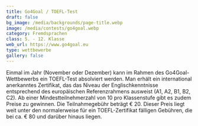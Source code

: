 ```yaml
---
title: Go4Goal / TOEFL-Test
draft: false
bg_image: /media/backgrounds/page-title.webp
image: /media/contests/go4goal.webp
category: Fremdsprachen
class: 5. - 12. Klasse
web_url: https://www.go4goal.eu
type: wettbewerbe
gallery: false
---
```

Einmal im Jahr (November oder Dezember) kann im Rahmen des Go4Goal-Wettbewerbs ein TOEFL-Test absolviert werden. Man erhält ein international anerkanntes Zertifikat, das das Niveau der Englischkenntnisse entsprechend des europäischen Referenzrahmens ausweist (A1, A2, B1, B2, C2). Ab einer Mindestteilnehmerzahl von 10 pro Klassenstufe gibt es zudem Preise zu gewinnen.
Die Teilnahmegebühr beträgt € 20. Dieser Preis liegt weit unter den normalerweise für ein TOEFL-Zertifikat fälligen Gebühren, die bei ca. € 80 und darüber hinaus liegen.
